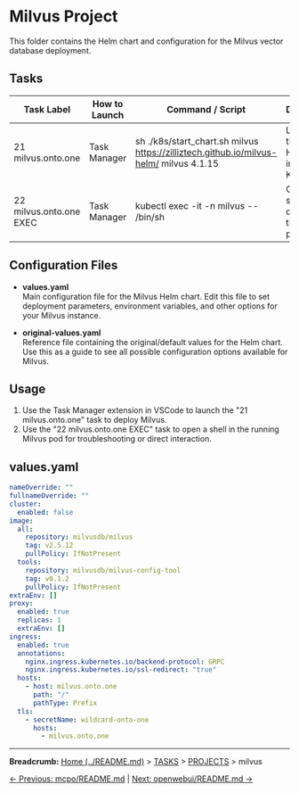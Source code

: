 # Milvus Project

This folder contains the Helm chart and configuration for the Milvus vector database deployment.

## Tasks

| Task Label              | How to Launch | Command / Script | Description |
|-------------------------|---------------|------------------|-------------|
| 21 milvus.onto.one      | Task Manager  | sh ./k8s/start_chart.sh milvus https://zilliztech.github.io/milvus-helm/ milvus 4.1.15 | Launches the Milvus Helm chart into Kubernetes |
| 22 milvus.onto.one EXEC | Task Manager  | kubectl exec -it -n milvus -- /bin/sh | Opens a shell directly into the Milvus pod |

## Configuration Files

- **values.yaml**  
  Main configuration file for the Milvus Helm chart. Edit this file to set deployment parameters, environment variables, and other options for your Milvus instance.

- **original-values.yaml**  
  Reference file containing the original/default values for the Helm chart. Use this as a guide to see all possible configuration options available for Milvus.

## Usage

1. Use the Task Manager extension in VSCode to launch the "21 milvus.onto.one" task to deploy Milvus.
2. Use the "22 milvus.onto.one EXEC" task to open a shell in the running Milvus pod for troubleshooting or direct interaction.
## values.yaml

```yaml
nameOverride: ""
fullnameOverride: ""
cluster:
  enabled: false
image:
  all:
    repository: milvusdb/milvus
    tag: v2.5.12
    pullPolicy: IfNotPresent
  tools:
    repository: milvusdb/milvus-config-tool
    tag: v0.1.2
    pullPolicy: IfNotPresent
extraEnv: []
proxy:
  enabled: true
  replicas: 1
  extraEnv: []
ingress:
  enabled: true
  annotations:
    nginx.ingress.kubernetes.io/backend-protocol: GRPC
    nginx.ingress.kubernetes.io/ssl-redirect: "true"
  hosts:
    - host: milvus.onto.one
      path: "/"
      pathType: Prefix
  tls:
    - secretName: wildcard-onto-one
      hosts:
        - milvus.onto.one
```
---

**Breadcrumb:** [Home (../README.md)](../README.md) > [TASKS](../TASKS.md) > [PROJECTS](../PROJECTS.md) > milvus

[← Previous: mcpo/README.md](../mcpo/README.md) | [Next: openwebui/README.md →](../openwebui/README.md)